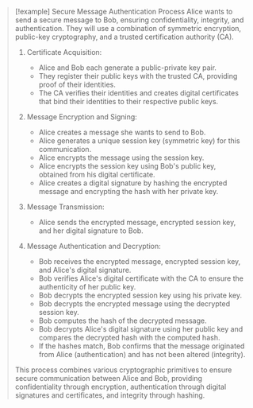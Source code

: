 > [!example] Secure Message Authentication Process
> Alice wants to send a secure message to Bob, ensuring confidentiality, integrity, and authentication. They will use a combination of symmetric encryption, public-key cryptography, and a trusted certification authority (CA).
>
> 1. Certificate Acquisition:
>    - Alice and Bob each generate a public-private key pair.
>    - They register their public keys with the trusted CA, providing proof of their identities.
>    - The CA verifies their identities and creates digital certificates that bind their identities to their respective public keys.
>
> 2. Message Encryption and Signing:
>    - Alice creates a message she wants to send to Bob.
>    - Alice generates a unique session key (symmetric key) for this communication.
>    - Alice encrypts the message using the session key.
>    - Alice encrypts the session key using Bob's public key, obtained from his digital certificate.
>    - Alice creates a digital signature by hashing the encrypted message and encrypting the hash with her private key.
>
> 3. Message Transmission:
>    - Alice sends the encrypted message, encrypted session key, and her digital signature to Bob.
>
> 4. Message Authentication and Decryption:
>    - Bob receives the encrypted message, encrypted session key, and Alice's digital signature.
>    - Bob verifies Alice's digital certificate with the CA to ensure the authenticity of her public key.
>    - Bob decrypts the encrypted session key using his private key.
>    - Bob decrypts the encrypted message using the decrypted session key.
>    - Bob computes the hash of the decrypted message.
>    - Bob decrypts Alice's digital signature using her public key and compares the decrypted hash with the computed hash.
>    - If the hashes match, Bob confirms that the message originated from Alice (authentication) and has not been altered (integrity).
>
> This process combines various cryptographic primitives to ensure secure communication between Alice and Bob, providing confidentiality through encryption, authentication through digital signatures and certificates, and integrity through hashing.
